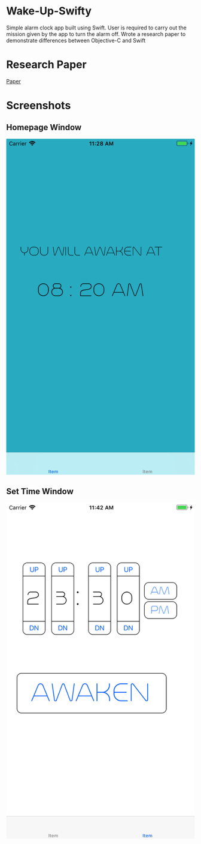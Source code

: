 # Wake-Up-Swifty
Simple alarm clock app built using Swift. 
User is required to carry out the mission given by the app to turn the alarm off.
Wrote a research paper to demonstrate differences between Objective-C and Swift

# Research Paper
[Paper](https://github.com/richard-chiang/WakeMeUp/blob/master/Swift%20Technical%20Analysis.pdf)

# Screenshots

## Homepage Window
![Homepage Window](https://github.com/richard-chiang/WakeMeUp/blob/master/Wake%20Me%20Up/ScreenShots/homepage.png)

## Set Time Window
![Set Time Window](https://github.com/richard-chiang/WakeMeUp/blob/master/Wake%20Me%20Up/ScreenShots/setter-page.png)
